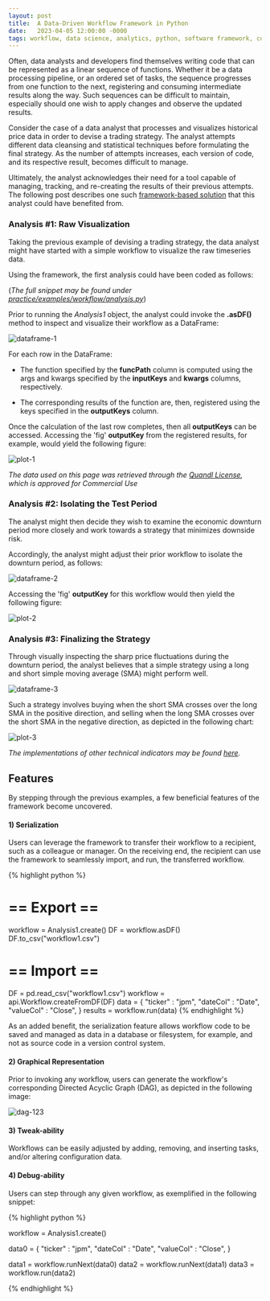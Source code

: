```yaml
---
layout: post
title:  A Data-Driven Workflow Framework in Python
date:   2023-04-05 12:00:00 -0000
tags: workflow, data science, analytics, python, software framework, code as data
---
```


Often, data analysts and developers find themselves writing code that can be represented 
as a linear sequence of functions. Whether it be a data processing pipeline, 
or an ordered set of tasks, the sequence progresses from one function to the next, 
registering and consuming intermediate results along the way. 
Such sequences can be difficult to maintain, especially should one wish to apply changes 
and observe the updated results. 

Consider the case of a data analyst that processes and 
visualizes historical price data in order to devise a trading strategy.
The analyst attempts different data cleansing and statistical techniques before 
formulating the final strategy. 
As the number of attempts increases, each version of code, and its respective result, 
becomes difficult to manage. 

Ultimately, the analyst acknowledges their need for a tool capable of managing, tracking, 
and re-creating the results of their previous attempts. 
The following post describes one such [framework-based solution][workflow-code]
that this analyst could have benefited from.


### Analysis #1: Raw Visualization

Taking the previous example of devising a trading strategy, the data analyst might have started with a 
simple workflow to visualize the raw timeseries data. 

Using the framework, the first analysis could have been coded as follows:

<script src="https://gist.github.com/pyt3r/c47436e6b26448a95f53caf6e68e3d20.js"></script>

(*The full snippet may be found under [practice/examples/workflow/analysis.py][workflow-example]*)

Prior to running the *Analysis1* object, the analyst could invoke the **.asDF()** method to 
inspect and visualize their workflow as a DataFrame:

![dataframe-1]

For each row in the DataFrame:

* The function specified by the **funcPath** column is computed using the args and 
  kwargs specified by the **inputKeys** and **kwargs** columns, respectively.  

* The corresponding results of the function are, then, registered using the keys 
  specified in the **outputKeys** column.

Once the calculation of the last row completes, then all **outputKeys** can be accessed.
Accessing the 'fig' **outputKey** from the registered results, for example, would yield the following figure:

![plot-1]

*The data used on this page was retrieved through the [Quandl License][quandl],
which is approved for Commercial Use*

### Analysis #2: Isolating the Test Period
The analyst might then decide they wish to examine the economic downturn period more closely 
and work towards a strategy that minimizes downside risk.  

Accordingly, the analyst might adjust their prior workflow to isolate the downturn period, as follows:

![dataframe-2]

Accessing the 'fig' **outputKey** for this workflow would then yield the following figure:

![plot-2]



### Analysis #3: Finalizing the Strategy

Through visually inspecting the sharp price fluctuations during the downturn period, 
the analyst believes that a simple strategy using a long and short simple moving average (SMA) 
might perform well.

![dataframe-3]

Such a strategy involves buying when the short SMA crosses over the long SMA in the positive direction, and
selling when the long SMA crosses over the short SMA in the negative direction,
as depicted in the following chart:

![plot-3]

*The implementations of other technical indicators may be found [here][read-the-docs].*

## Features

By stepping through the previous examples, a few beneficial features of the framework become uncovered.

#### 1) Serialization

Users can leverage the framework to transfer their workflow to a recipient, such as a colleague or manager. 
On the receiving end, the recipient can use the framework to seamlessly import, and run, the 
transferred workflow.

{% highlight python %}
# == Export ==
workflow = Analysis1.create()
DF = workflow.asDF()
DF.to_csv("workflow1.csv")

# == Import ==
DF = pd.read_csv("workflow1.csv")
workflow = api.Workflow.createFromDF(DF)
data = {
    "ticker"   : "jpm",
    "dateCol"  : "Date",
    "valueCol" : "Close", }
results = workflow.run(data)
{% endhighlight %}


As an added benefit, the serialization feature allows workflow code to be saved and managed
as data in a database or filesystem, for example, and not as source code in a version control system.


#### 2) Graphical Representation

Prior to invoking any workflow, users can generate the workflow's corresponding 
Directed Acyclic Graph (DAG), as depicted in the following image:

![dag-123]


#### 3) Tweak-ability

Workflows can be easily adjusted by adding, removing, and inserting tasks, and/or altering configuration data.


#### 4) Debug-ability

Users can step through any given workflow, as exemplified in the following snippet:

{% highlight python %}

workflow = Analysis1.create()

data0 = {
    "ticker"   : "jpm",
    "dateCol"  : "Date",
    "valueCol" : "Close", }

data1 = workflow.runNext(data0)
data2 = workflow.runNext(data1)
data3 = workflow.run(data2)

{% endhighlight %}




[mini-conda]: https://docs.conda.io/en/latest/miniconda.html
[workflow-code]: https://github.com/pyt3r/practice-package/blob/master/practice/frameworks/workflow/workflow.py
[workflow-example]: https://github.com/pyt3r/practice-package/blob/master/practice/examples/workflow/analysis.py
[quandl]: https://github.com/quandl/quandl-python/blob/master/LICENSE.txt
[read-the-docs]: https://practice-package.readthedocs.io/en/latest/technical_analysis.html
[dataframe-1]: ../assets/2023-04-05-dataframe-1.png
[dataframe-2]: ../assets/2023-04-05-dataframe-2.png
[dataframe-3]: ../assets/2023-04-05-dataframe-3.png
[plot-1]: ../assets/2023-04-05-plot-1.png
[plot-2]: ../assets/2023-04-05-plot-2.png
[plot-3]: ../assets/2023-04-05-plot-3.png
[dag-123]: ../assets/2023-04-05-dag.png

